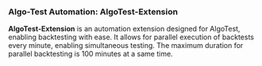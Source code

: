### Algo-Test Automation: AlgoTest-Extension

**AlgoTest-Extension** is an automation extension designed for AlgoTest, enabling backtesting with ease. It allows for parallel execution of backtests every minute, enabling simultaneous testing. The maximum duration for parallel backtesting is 100 minutes at a same time.
